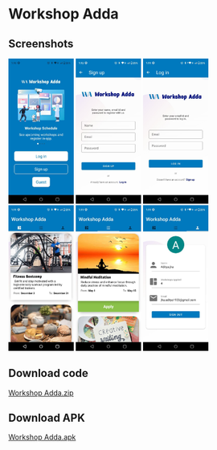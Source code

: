 # Workshop Adda

## Screenshots
<p float="left">  
  <img src="https://raw.githubusercontent.com/adityajha1903/Workshop-Adda/master/images/1.jpeg" width="130" alt="Mausam">
  <img src="https://raw.githubusercontent.com/adityajha1903/Workshop-Adda/master/images/2.jpeg" width="130" alt="Mausam">
  <img src="https://raw.githubusercontent.com/adityajha1903/Workshop-Adda/master/images/3.jpeg" width="130" alt="Mausam">
  <img src="https://raw.githubusercontent.com/adityajha1903/Workshop-Adda/master/images/4.jpeg" width="130" alt="Mausam">
  <img src="https://raw.githubusercontent.com/adityajha1903/Workshop-Adda/master/images/5.jpeg" width="130" alt="Mausam">
  <img src="https://raw.githubusercontent.com/adityajha1903/Workshop-Adda/master/images/6.jpeg" width="130" alt="Mausam">
</p>

## Download code
  [Workshop Adda.zip](https://drive.google.com/file/d/1sB-8Z4aDOIJjfQA30xQUnGH9xGVjh7xZ/view?usp=sharing)

## Download APK
  [Workshop Adda.apk](https://drive.google.com/file/d/1S82-4kLcrzkTCkczQPUml8m1e4Oav3gx/view?usp=sharing)
